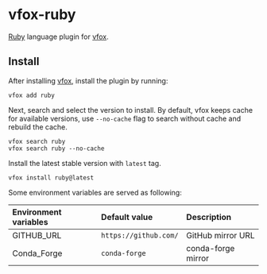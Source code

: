 # vfox-ruby

[Ruby](https://www.ruby-lang.org/) language plugin for [vfox](https://vfox.lhan.me).

## Install

After installing [vfox](https://github.com/version-fox/vfox), install the plugin by running:

``` shell
vfox add ruby
```

Next, search and select the version to install. By default, vfox keeps cache for available versions, use `--no-cache` flag to search without cache and rebuild the cache.

``` shell
vfox search ruby
vfox search ruby --no-cache
```

Install the latest stable version with `latest` tag.

``` shell
vfox install ruby@latest
```

Some environment variables are served as following:

| Environment variables | Default value         | Description        |
| :-------------------- | :-------------------- | :----------------- |
| GITHUB_URL            | `https://github.com/` | GitHub mirror URL  |
| Conda_Forge           | `conda-forge`         | conda-forge mirror |